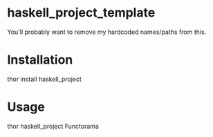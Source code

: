 # haskell_project_template

You'll probably want to remove my hardcoded names/paths from this.

# Installation

thor install haskell_project

# Usage
thor haskell_project Functorama
